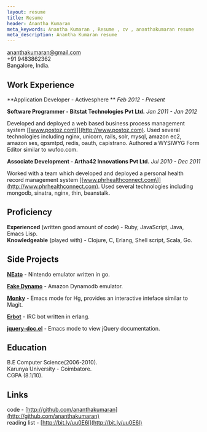```yaml
---
layout: resume
title: Resume
header: Anantha Kumaran
meta_keywords: Anantha Kumaran , Resume , cv , ananthakumaran resume
meta_description: Anantha Kumaran resume
---
```


ananthakumaran@gmail.com  
+91 9483862362  
Bangalore, India.


Work Experience
---------------

**Application Developer - Activesphere ** *Feb 2012 - Present*

**Software Programmer - Bitstat Technologies Pvt Ltd.** *Jan 2011 - Jan 2012*  

Developed and deployed a web based business process management
system [\[www.postoz.com\]](http://www.postoz.com). Used several technologies including nginx,
unicorn, rails, solr, mysql, amazon ec2, amazon ses, qpsmtpd, redis,
oauth, capistrano. Authored a WYSIWYG Form Editor similar to
wufoo.com.

**Associate Development - Artha42 Innovations Pvt Ltd.** *Jul 2010 -
Dec 2011*  

Worked with a team which developed and deployed
a personal health record management system [\[www.phrhealthconnect.com\]](http://www.phrhealthconnect.com). Used several technologies including mongodb,
sinatra, nginx, thin, beanstalk.

Proficiency
-----------
**Experienced** (written good amount of code) - Ruby, JavaScript, Java,
Emacs Lisp.  
**Knowledgeable** (played with) - Clojure, C, Erlang, Shell script,
Scala, Go.

Side Projects
-------------

[**NEato**](https://github.com/ananthakumaran/neato) - Nintendo emulator written in go.

[**Fake Dynamo**](https://github.com/ananthakumaran/fake_dynamo) - Amazon Dynamodb emulator.

[**Monky**](http://github.com/ananthakumaran/monky) - Emacs mode
for Hg, provides an interactive inteface similar to Magit.

[**Erbot**](http://github.com/ananthakumaran/erbot) - IRC bot written in erlang.

[**jquery-doc.el**](http://github.com/ananthakumaran/jquery-doc.el) - Emacs mode to view jQuery documentation.

Education
---------
B.E Computer Science(2006-2010).  
Karunya University - Coimbatore.  
CGPA (8.1/10).  

Links
-----
code - [http://github.com/ananthakumaran](http://github.com/ananthakumaran)  
reading list - [http://bit.ly/uu0E6l](http://bit.ly/uu0E6l)

